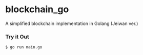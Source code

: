 # blockchain_go
A simplified blockchain implementation in Golang (Jeiwan ver.)

### Try it Out

```bash
$ go run main.go
```